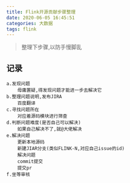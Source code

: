 ```yaml
---
title: Flink开源贡献步骤整理
date: 2020-06-05 16:45:51
categories: 大数据
tags: flink
---
```


> 整理下步骤,以防手慢脚乱

<!-- more -->

## 记录
```
a.发现问题
    毋庸置疑,得发现问题才能进一步去解决它
b.整理问题说明,发布JIRA
    百度翻译
c.寻找问题所在
    对应着源码模块进行筛查
d.判断问题难度(是否自己可以解决)
    如果自己解决不了,就@大佬解决
e.解决问题
    更新本地源码
    新建JIAR分支(类似FLINK-N,对应自己issue的id)
    解决问题
    commit提交
    提交pr
f.坐等审核
```